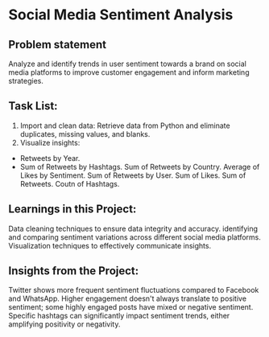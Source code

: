 # Social Media Sentiment Analysis #

## Problem statement ##
Analyze and identify trends in user sentiment towards a brand on social media platforms to improve customer engagement and inform marketing strategies.

## Task List: ##
1. Import and clean data: Retrieve data from Python and eliminate duplicates, missing values, and blanks.
2. Visualize insights:
- Retweets by Year.
- Sum of Retweets by Hashtags.
Sum of Retweets by Country.
Average of Likes by Sentiment.
Sum of Retweets by User.
Sum of Likes.
Sum of Retweets.
Coutn of Hashtags.
## Learnings in this Project: ##
Data cleaning techniques to ensure data integrity and accuracy.
identifying and comparing sentiment variations across different social media platforms.
Visualization techniques to effectively communicate insights.
## Insights from the Project: ##
Twitter shows more frequent sentiment fluctuations compared to Facebook and WhatsApp.
Higher engagement doesn't always translate to positive sentiment; some highly engaged posts have mixed or negative sentiment.
Specific hashtags can significantly impact sentiment trends, either amplifying positivity or negativity.
